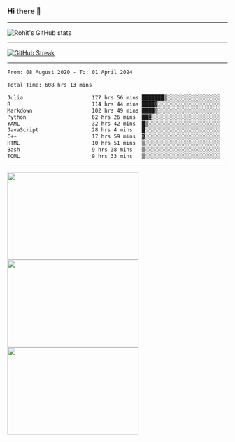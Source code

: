 ### Hi there 👋

<hr/>

![Rohit's GitHub stats](https://github-readme-stats.vercel.app/api?username=RohitRathore1&show_icons=true&theme=transparent)

<hr/>

[![GitHub Streak](http://github-readme-streak-stats.herokuapp.com?user=RohitRathore1&theme=dark&mode=weekly)](https://git.io/streak-stats)

<hr/>

<!--START_SECTION:waka-->

```txt
From: 08 August 2020 - To: 01 April 2024

Total Time: 608 hrs 13 mins

Julia                      177 hrs 56 mins ███████▒░░░░░░░░░░░░░░░░░   29.26 %
R                          114 hrs 44 mins ████▓░░░░░░░░░░░░░░░░░░░░   18.87 %
Markdown                   102 hrs 49 mins ████▒░░░░░░░░░░░░░░░░░░░░   16.91 %
Python                     62 hrs 26 mins  ██▓░░░░░░░░░░░░░░░░░░░░░░   10.27 %
YAML                       32 hrs 42 mins  █▒░░░░░░░░░░░░░░░░░░░░░░░   05.38 %
JavaScript                 28 hrs 4 mins   █░░░░░░░░░░░░░░░░░░░░░░░░   04.62 %
C++                        17 hrs 59 mins  ▓░░░░░░░░░░░░░░░░░░░░░░░░   02.96 %
HTML                       10 hrs 51 mins  ▒░░░░░░░░░░░░░░░░░░░░░░░░   01.79 %
Bash                       9 hrs 38 mins   ▒░░░░░░░░░░░░░░░░░░░░░░░░   01.59 %
TOML                       9 hrs 33 mins   ▒░░░░░░░░░░░░░░░░░░░░░░░░   01.57 %
```

<!--END_SECTION:waka-->

<hr/>

<p>
  <img src="https://wakatime.com/share/@TeAmp0is0N/0205e68a-e5ed-48bf-b870-3c94c1fa77d3.svg" width="300" height="200">
  <img src="https://wakatime.com/share/@TeAmp0is0N/3935ee43-08a3-493e-8b95-60c1f9204b15.svg" width="300" height="200">
  <img src="https://wakatime.com/share/@TeAmp0is0N/8717aacc-7340-44e0-abb1-987dc9823fcd.svg" width="300" height="200">
</p>




